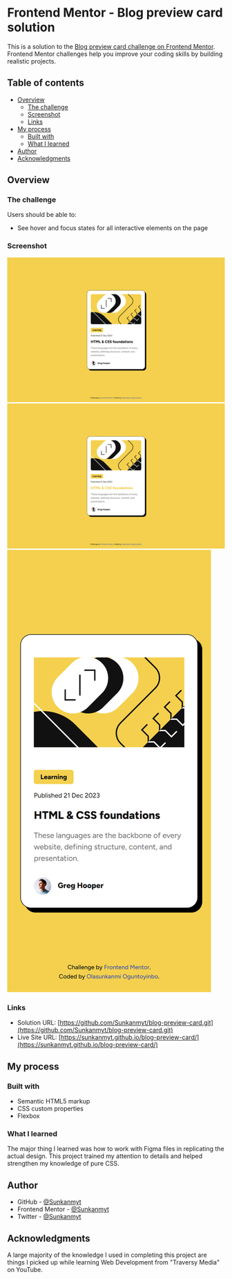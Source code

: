 # Frontend Mentor - Blog preview card solution

This is a solution to the [Blog preview card challenge on Frontend Mentor](https://www.frontendmentor.io/challenges/blog-preview-card-ckPaj01IcS). Frontend Mentor challenges help you improve your coding skills by building realistic projects.

## Table of contents

- [Overview](#overview)
  - [The challenge](#the-challenge)
  - [Screenshot](#screenshot)
  - [Links](#links)
- [My process](#my-process)
  - [Built with](#built-with)
  - [What I learned](#what-i-learned)
- [Author](#author)
- [Acknowledgments](#acknowledgments)

## Overview

### The challenge

Users should be able to:

- See hover and focus states for all interactive elements on the page

### Screenshot

![](./preview/desktop.png)
![](./preview/interactive-state.png)
![](./preview/mobile.png)

### Links

- Solution URL: [https://github.com/Sunkanmyt/blog-preview-card.git](https://github.com/Sunkanmyt/blog-preview-card.git)
- Live Site URL: [https://sunkanmyt.github.io/blog-preview-card/](https://sunkanmyt.github.io/blog-preview-card/)

## My process

### Built with

- Semantic HTML5 markup
- CSS custom properties
- Flexbox

### What I learned

The major thing I learned was how to work with Figma files in replicating the actual design. This project trained my attention to details and helped strengthen my knowledge of pure CSS.

## Author

- GitHub - [@Sunkanmyt](https://github.com/Sunkanmyt)
- Frontend Mentor - [@Sunkanmyt](https://www.frontendmentor.io/profile/sunkanmyt)
- Twitter - [@Sunkanmyt](https://www.twitter.com/sunkanmyt)

## Acknowledgments

A large majority of the knowledge I used in completing this project are things I picked up while learning Web Development from "Traversy Media" on YouTube.
